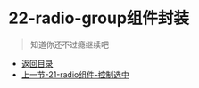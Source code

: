 # 22-radio-group组件封装

> 知道你还不过瘾继续吧       

* [返回目录](../../README.md)
* [上一节-21-radio组件-控制选中](../21-radio组件-控制选中/radio组件-控制选中.md)